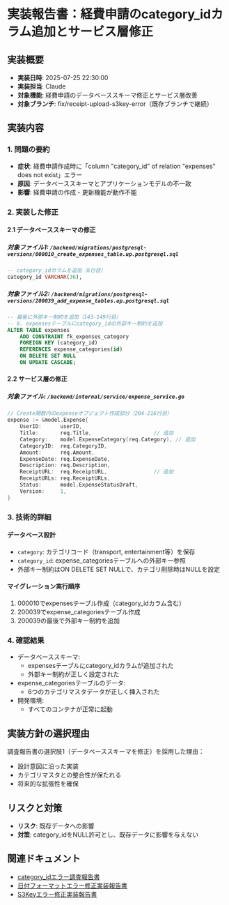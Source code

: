 # 実装報告書：経費申請のcategory_idカラム追加とサービス層修正

## 実装概要
- **実装日時**: 2025-07-25 22:30:00
- **実装担当**: Claude
- **対象機能**: 経費申請のデータベーススキーマ修正とサービス層改善
- **対象ブランチ**: fix/receipt-upload-s3key-error（既存ブランチで継続）

## 実装内容

### 1. 問題の要約
- **症状**: 経費申請作成時に「column "category_id" of relation "expenses" does not exist」エラー
- **原因**: データベーススキーマとアプリケーションモデルの不一致
- **影響**: 経費申請の作成・更新機能が動作不能

### 2. 実装した修正

#### 2.1 データベーススキーマの修正
##### 対象ファイル1: `/backend/migrations/postgresql-versions/000010_create_expenses_table.up.postgresql.sql`
```sql
-- category_idカラムを追加（6行目）
category_id VARCHAR(36),
```

##### 対象ファイル2: `/backend/migrations/postgresql-versions/200039_add_expense_tables.up.postgresql.sql`
```sql
-- 最後に外部キー制約を追加（143-149行目）
-- 8. expensesテーブルにcategory_idの外部キー制約を追加
ALTER TABLE expenses 
    ADD CONSTRAINT fk_expenses_category 
    FOREIGN KEY (category_id) 
    REFERENCES expense_categories(id) 
    ON DELETE SET NULL 
    ON UPDATE CASCADE;
```

#### 2.2 サービス層の修正
##### 対象ファイル: `/backend/internal/service/expense_service.go`
```go
// Create関数内のexpenseオブジェクト作成部分（204-216行目）
expense := &model.Expense{
    UserID:      userID,
    Title:       req.Title,                    // 追加
    Category:    model.ExpenseCategory(req.Category), // 追加
    CategoryID:  req.CategoryID,
    Amount:      req.Amount,
    ExpenseDate: req.ExpenseDate,
    Description: req.Description,
    ReceiptURL:  req.ReceiptURL,               // 追加
    ReceiptURLs: req.ReceiptURLs,
    Status:      model.ExpenseStatusDraft,
    Version:     1,
}
```

### 3. 技術的詳細

#### データベース設計
- `category`: カテゴリコード（transport, entertainment等）を保存
- `category_id`: expense_categoriesテーブルへの外部キー参照
- 外部キー制約はON DELETE SET NULLで、カテゴリ削除時はNULLを設定

#### マイグレーション実行順序
1. 000010でexpensesテーブル作成（category_idカラム含む）
2. 200039でexpense_categoriesテーブル作成
3. 200039の最後で外部キー制約を追加

### 4. 確認結果
- データベーススキーマ:
  - expensesテーブルにcategory_idカラムが追加された
  - 外部キー制約が正しく設定された
- expense_categoriesテーブルのデータ:
  - 6つのカテゴリマスタデータが正しく挿入された
- 開発環境:
  - すべてのコンテナが正常に起動

## 実装方針の選択理由
調査報告書の選択肢1（データベーススキーマを修正）を採用した理由：
- 設計意図に沿った実装
- カテゴリマスタとの整合性が保たれる
- 将来的な拡張性を確保

## リスクと対策
- **リスク**: 既存データへの影響
- **対策**: category_idをNULL許可とし、既存データに影響を与えない

## 関連ドキュメント
- [category_idエラー調査報告書](../investigate/investigate_20250725_222000.md)
- [日付フォーマットエラー修正実装報告書](./implement_20250725_182000.md)
- [S3Keyエラー修正実装報告書](./implement_20250724_120000.md)